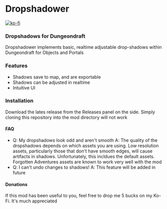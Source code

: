 # Dropshadower

[![ko-fi](https://ko-fi.com/img/githubbutton_sm.svg)](https://ko-fi.com/K3K5TC1GG)

### Dropshadows for Dungeondraft
Dropshadower implements basic, realtime adjustable drop-shadows within Dungeondraft for Objects and Portals


### Features
- Shadows save to map, and are exportable
- Shadows can be adjusted in realtime
- Intuitive UI

### Installation
Download the lates release from the Releases panel on the side. 
Simply cloning this repository into the mod directory will not work


#### FAQ
- Q: My dropshadows look odd and aren't smooth
  A: The quality of the dropshadows depends on which assets you are using. Low resolution assets, particularly those that don't have smooth edges, will cause artifacts in shadows. Unfortunately, this incldues the default assets. Forgotten Adventures assets are known to work very well with the mod
- Q: I can't undo changes to shadows!
  A: This feature will be added in future

#### Donations
If this mod has been useful to you, feel free to drop me 5 bucks on my Ko-Fi. It's much appreciated